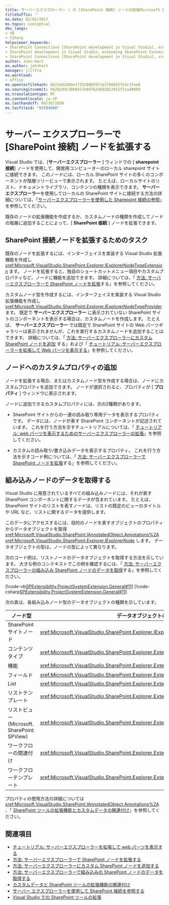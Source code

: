 ```yaml
---
title: サーバーエクスプローラー | の [SharePoint 接続] ノードの拡張Microsoft Docs
titleSuffix: ''
ms.date: 02/02/2017
ms.topic: conceptual
dev_langs:
- VB
- CSharp
helpviewer_keywords:
- SharePoint Connections [SharePoint development in Visual Studio], extending a node
- SharePoint development in Visual Studio, extending SharePoint Connections node in Server Explorer
- SharePoint Connections [SharePoint development in Visual Studio], creating a new node type
author: John-Hart
ms.author: johnhart
manager: jillfra
ms.workload:
- office
ms.openlocfilehash: 6615e02d84e1f252800597cb37666557e3c3fee6
ms.sourcegitcommit: 9d2829dc30b6917e89762d602022915f1ca49089
ms.translationtype: MT
ms.contentlocale: ja-JP
ms.lasthandoff: 09/30/2020
ms.locfileid: "91584608"
---
```

# <a name="extend-the-sharepoint-connections-node-in-server-explorer"></a>サーバー エクスプローラーで [SharePoint 接続] ノードを拡張する
  Visual Studio では、[**サーバーエクスプローラー** ] ウィンドウの [ **sharepoint 接続**] ノードを使用して、開発用コンピューターのローカル sharepoint サイトに接続できます。 このノードには、ローカル SharePoint サイトの多くのコンポーネントが階層ツリービューで表示されます。 たとえば、ローカルサイトのリスト、ドキュメントライブラリ、コンテンツの種類を表示できます。 **サーバーエクスプローラー**を使用してローカルの SharePoint サイトに接続する方法の詳細については、「[サーバーエクスプローラーを使用した Sharepoint 接続の参照](../sharepoint/browsing-sharepoint-connections-using-server-explorer.md)」を参照してください。

 既存のノードの拡張機能を作成するか、カスタムノードの種類を作成してノードの階層に追加することによって、[ **SharePoint 接続** ] ノードを拡張できます。

## <a name="tasks-for-extending-the-sharepoint-connections-node"></a>SharePoint 接続ノードを拡張するためのタスク
 既存のノードを拡張するには、インターフェイスを実装する Visual Studio 拡張機能を作成し <xref:Microsoft.VisualStudio.SharePoint.Explorer.IExplorerNodeTypeExtension> ます。 ノードを拡張すると、独自のショートカットメニュー項目やカスタムプロパティなど、ノードに機能を追加できます。 詳細については、「 [方法: サーバーエクスプローラーで SharePoint ノードを拡張](../sharepoint/how-to-extend-a-sharepoint-node-in-server-explorer.md)する」を参照してください。

 カスタムノード型を作成するには、インターフェイスを実装する Visual Studio 拡張機能を作成し <xref:Microsoft.VisualStudio.SharePoint.Explorer.IExplorerNodeTypeProvider> ます。 既定で **サーバーエクスプローラー** に表示されていない SharePoint サイトのコンポーネントを表示する場合は、カスタムノードを作成します。 たとえば、 **サーバーエクスプローラー** では既定で SharePoint サイトの Web パーツギャラリーは表示されませんが、これを実行するカスタムノードを追加することはできます。 詳細については、「 [方法: サーバーエクスプローラーにカスタム SharePoint ノードを追加](../sharepoint/how-to-add-a-custom-sharepoint-node-to-server-explorer.md) する」および「 [チュートリアル: サーバーエクスプローラーを拡張して Web パーツを表示する](../sharepoint/walkthrough-extending-server-explorer-to-display-web-parts.md)」を参照してください。

## <a name="add-custom-properties-to-nodes"></a>ノードへのカスタムプロパティの追加
 ノードを拡張する場合、またはカスタムノード型を作成する場合は、ノードにカスタムプロパティを追加できます。 ノードが選択されると、プロパティが [ **プロパティ** ] ウィンドウに表示されます。

 ノードに追加できるカスタムプロパティには、次の2種類があります。

- SharePoint サイトからの一連の読み取り専用データを表示するプロパティです。 データには、ノードが表す SharePoint コンポーネントが記述されています。 これを行う方法を示すチュートリアルについては、「 [チュートリアル: web パーツを表示するためのサーバーエクスプローラーの拡張](../sharepoint/walkthrough-extending-server-explorer-to-display-web-parts.md)」を参照してください。

- カスタムの読み取り/書き込みデータを表示するプロパティ。 これを行う方法を示すコード例については、「 [方法: サーバーエクスプローラーで SharePoint ノードを拡張](../sharepoint/how-to-extend-a-sharepoint-node-in-server-explorer.md)する」を参照してください。

## <a name="get-data-for-built-in-nodes"></a>組み込みノードのデータを取得する
 Visual Studio に用意されているすべての組み込みノードには、それが表す SharePoint コンポーネントに関するデータが含まれています。 たとえば、SharePoint サイトのリストを表すノードは、リストの既定のビューのタイトルや URL など、リストに関するデータを提供します。

 このデータにアクセスするには、目的のノードを表すオブジェクトのプロパティからデータオブジェクトを取得 <xref:Microsoft.VisualStudio.SharePoint.IAnnotatedObject.Annotations%2A> <xref:Microsoft.VisualStudio.SharePoint.Explorer.IExplorerNode> します。 データオブジェクトの型は、ノードの型によって異なります。

 次のコード例は、リストノードのデータオブジェクトを取得する方法を示しています。 大きな例のコンテキストでこの例を確認するには、「 [方法: サーバーエクスプローラーの組み込み SharePoint ノードのデータを取得](../sharepoint/how-to-get-data-for-a-built-in-sharepoint-node-in-server-explorer.md)する」を参照してください。

 [!code-vb[SPExtensibility.ProjectSystemExtension.General#11](../sharepoint/codesnippet/VisualBasic/projectsystemexamples/extension/serverexplorerextensionnodeinfo.vb#11)]
 [!code-csharp[SPExtensibility.ProjectSystemExtension.General#11](../sharepoint/codesnippet/CSharp/projectsystemexamples/extension/serverexplorerextensionnodeinfo.cs#11)]

 次の表は、各組み込みノード型のデータオブジェクトの種類を示しています。

|ノード型|データオブジェクトの種類|
|---------------|----------------------|
|SharePoint サイトノード|<xref:Microsoft.VisualStudio.SharePoint.Explorer.IExplorerSiteNodeInfo>|
|コンテンツ タイプ|<xref:Microsoft.VisualStudio.SharePoint.Explorer.Extensions.IContentTypeNodeInfo>|
|機能|<xref:Microsoft.VisualStudio.SharePoint.Explorer.Extensions.IFeatureNodeInfo>|
|フィールド|<xref:Microsoft.VisualStudio.SharePoint.Explorer.Extensions.IFieldNodeInfo>|
|List|<xref:Microsoft.VisualStudio.SharePoint.Explorer.Extensions.IListNodeInfo>|
|リストテンプレート|<xref:Microsoft.VisualStudio.SharePoint.Explorer.Extensions.IListTemplateNodeInfo>|
|リストビュー (Microsoft. SharePoint. SPView)|<xref:Microsoft.VisualStudio.SharePoint.Explorer.Extensions.IListViewNodeInfo>|
|ワークフローの関連付け|<xref:Microsoft.VisualStudio.SharePoint.Explorer.Extensions.IWorkflowAssociationNodeInfo>|
|ワークフローテンプレート|<xref:Microsoft.VisualStudio.SharePoint.Explorer.Extensions.IWorkflowTemplateNodeInfo>|

 プロパティの使用方法の詳細については <xref:Microsoft.VisualStudio.SharePoint.IAnnotatedObject.Annotations%2A> 、「 [SharePoint ツールの拡張機能とカスタムデータの関連付け](../sharepoint/associating-custom-data-with-sharepoint-tools-extensions.md)」を参照してください。

## <a name="see-also"></a>関連項目
- [チュートリアル: サーバーエクスプローラーを拡張して web パーツを表示する](../sharepoint/walkthrough-extending-server-explorer-to-display-web-parts.md)
- [方法: サーバーエクスプローラーで SharePoint ノードを拡張する](../sharepoint/how-to-extend-a-sharepoint-node-in-server-explorer.md)
- [方法: サーバーエクスプローラーにカスタム SharePoint ノードを追加する](../sharepoint/how-to-add-a-custom-sharepoint-node-to-server-explorer.md)
- [方法: サーバーエクスプローラーで組み込みの SharePoint ノードのデータを取得する](../sharepoint/how-to-get-data-for-a-built-in-sharepoint-node-in-server-explorer.md)
- [カスタムデータと SharePoint ツールの拡張機能の関連付け](../sharepoint/associating-custom-data-with-sharepoint-tools-extensions.md)
- [サーバー エクスプローラーを使用して SharePoint 接続を参照する](../sharepoint/browsing-sharepoint-connections-using-server-explorer.md)
- [Visual Studio での SharePoint ツールの拡張](../sharepoint/extending-the-sharepoint-tools-in-visual-studio.md)
